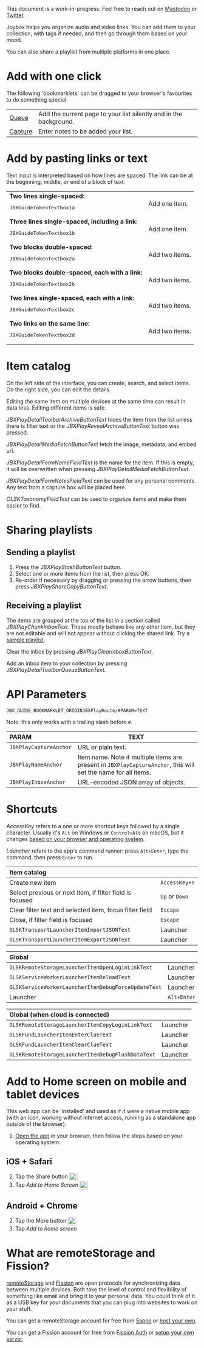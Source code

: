 <div class="OLSKDecorNotice">

This document is a work-in-progress. Feel free to reach out on [Mastodon](https://merveilles.town/@rosano) or [Twitter](https://twitter.com/rosano).

</div>


Joybox helps you organize audio and video links. You can add them to your collection, with tags if needed, and then go through them based on your mood.

You can also share a playlist from multiple platforms in one place.

# Add with one click

The following 'bookmarklets' can be dragged to your browser's favourites to do something special.

|||
:--- | ---
| <a class="JBXGuideBookmarklet" href="javascript:i=document.querySelector('[property=%22og:image%22]');void(t=open('JBX_GUIDE_BOOKMARKLET_ORIGINJBXPlayRoute/#JBXPlayCaptureAnchor='+encodeURIComponent(location.href)+'&JBXPlayNameAnchor='+encodeURIComponent(document.title)+(!i?'':'&JBXPlayImageAnchor='+encodeURIComponent(i.getAttribute('content'))),'Joybox','toolbar=no,width=100,height=100'));t.blur();">Queue</a> | Add the current page to your list silently and in the background. |
| <a class="JBXGuideBookmarklet" href="javascript:void(t=open('JBX_GUIDE_BOOKMARKLET_ORIGINJBXPlayRoute/#JBXPlayCaptureAnchor='+encodeURIComponent(window.prompt().split(/\s/).join('%20')),'Joybox','toolbar=no,width=100,height=100'));t.blur();">Capture</a> | Enter notes to be added your list. |

# Add by pasting links or text

Text input is interpreted based on how lines are spaced. The link can be at the beginning, middle, or end of a block of text.

|||
:--- | ---
| **Two lines single-spaced:**<br><pre>JBXGuideTokenTextbox1a</pre> | Add one item. |
| **Three lines single-spaced, including a link:**<br><pre>JBXGuideTokenTextbox1b</pre> | Add one item. |
| **Two blocks double-spaced:**<br><pre>JBXGuideTokenTextbox2a</pre> | Add two items. |
| **Two blocks double-spaced, each with a link:**<br><pre>JBXGuideTokenTextbox2b</pre> | Add two items. |
| **Two lines single-spaced, each with a link:**<br><pre>JBXGuideTokenTextbox2c</pre> | Add two items. |
| **Two links on the same line:**<br><pre>JBXGuideTokenTextbox2d</pre> | Add two items. |

# Item catalog

On the left side of the interface, you can create, search, and select items. On the right side, you can edit the details.

<div class="OLSKDecorNotice">

Editing the same item on multiple devices at the same time can result in data loss. Editing different items is safe.

</div>

*JBXPlayDetailToolbarArchiveButtonText* hides the item from the list unless there is filter text or the *JBXPlayRevealArchiveButtonText* button was pressed.

*JBXPlayDetailMediaFetchButtonText* fetch the image, metadata, and embed url.

*JBXPlayDetailFormNameFieldText* is the name for the item. If this is empty, it will be overwritten when pressing *JBXPlayDetailMediaFetchButtonText*.

*JBXPlayDetailFormNotesFieldText* can be used for any personal comments. Any text from a capture box will be placed here.

*OLSKTaxonomyFieldText* can be used to organize items and make them easier to find.

# Sharing playlists

## Sending a playlist

1. Press the *JBXPlayStashButtonText* button.
2. Select one or more items from the list, then press OK.
3. Re-order if necessary by dragging or pressing the arrow buttons, then press *JBXPlayShareCopyButtonText*.

## Receiving a playlist

The items are grouped at the top of the list in a section called *JBXPlayChunkInboxText*. These mostly behave like any other item, but they are not editable and will not appear without clicking the shared link. Try a [sample playlist](JBX_GUIDE_BOOKMARKLET_ORIGINJBXPlayRoute/#JBXPlayInboxAnchor=JBX_GUIDE_SAMPLE_INBOX).

Clear the inbox by pressing *JBXPlayClearInboxButtonText*.

Add an inbox item to your collection by pressing *JBXPlayDetailToolbarQueueButtonText*.

# API Parameters

`JBX_GUIDE_BOOKMARKLET_ORIGINJBXPlayRoute/#PARAM=TEXT`

<div class="OLSKDecorNotice">

Note: this only works with a trailing slash before `#`.

</div>

| PARAM | TEXT |
:--- | ---
| `JBXPlayCaptureAnchor` | URL or plain text. |
| `JBXPlayNameAnchor` | Item name. Note if multiple items are present in `JBXPlayCaptureAnchor`, this will set the name for all items. |
| `JBXPlayInboxAnchor` | URL-encoded JSON array of objects. |

# Shortcuts

<div class="OLSKDecorNotice">

*AccessKey* refers to a one or more shortcut keys followed by a single character. Usually it's `Alt` on Windows or `Control+Alt` on macOS, but it changes [based on your browser and operating system](https://www.w3schools.com/tags/att_global_accesskey.asp#table2).

*Launcher* refers to the app's command runner: press `Alt+Enter`, type the command, then press `Enter` to run.

</div>

| Item catalog ||
:--- | ---
| Create new item | `AccessKey+n` |
| Select previous or next item, if filter field is focused | `Up` or `Down` |
| Clear filter text and selected item, focus filter field | `Escape` |
| Close, if filter field is focused | `Escape` |
| `OLSKTransportLauncherItemImportJSONText` | Launcher |
| `OLSKTransportLauncherItemExportJSONText` | Launcher |

| Global ||
:--- | ---
| `OLSKRemoteStorageLauncherItemOpenLoginLinkText` | Launcher |
| `OLSKServiceWorkerLauncherItemReloadText` | Launcher |
| `OLSKServiceWorkerLauncherItemDebugForceUpdateText` | Launcher |
| Launcher | `Alt+Enter` |

| Global (when cloud is connected) ||
:--- | ---
| `OLSKRemoteStorageLauncherItemCopyLoginLinkText` | Launcher |
| `OLSKFundLauncherItemEnterClueText` | Launcher |
| `OLSKFundLauncherItemClearClueText` | Launcher |
| `OLSKRemoteStorageLauncherItemDebugFlushDataText` | Launcher |

# Add to Home screen on mobile and tablet devices

This web app can be 'installed' and used as if it were a native mobile app (with an icon, working without internet access, running as a standalone app outside of the browser).

1. [Open the app](JBXPlayRoute) in your browser, then follow the steps based on your operating system:

## iOS + Safari
2. Tap the Share button <img height="22" valign="middle" alt="Share button icon" src="/_shared/__external/OLSKUIAssets/_OLSKSharediOSShare.svg" />
3. Tap *Add to Home Screen* <img height="22" valign="middle" alt="Add to Home Screen icon" src="/_shared/__external/OLSKUIAssets/_OLSKSharediOSA2HS.svg">

## Android + Chrome
2. Tap the More button <img height="22" valign="middle" alt="More button icon" src="/_shared/__external/OLSKUIAssets/_OLSKSharedAndroidMore.svg" />
3. Tap *Add to home screen*

# What are remoteStorage and Fission?

[remoteStorage](https://remotestorage.io) and [Fission](https://fission.codes) are open protocols for synchronizing data between multiple devices. Both take the level of control and flexibility of something like email and bring it to your personal data. You could think of it as a USB key for your documents that you can plug into websites to work on your stuff.

You can get a remoteStorage account for free from [5apps](https://5apps.com/storage/) or [host your own](https://wiki.remotestorage.io/Servers).

You can get a Fission account for free from [Fission Auth](https://auth.fission.codes) or [setup your own server](https://github.com/fission-suite/fission-suite).
